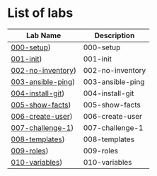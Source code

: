 # List of labs


| Lab Name | Description |
| -------- | ----------- |
| [000-setup](./Labs/000-setup))| 000-setup |
| [001-init](./Labs/001-init))| 001-init |
| [002-no-inventory](./Labs/002-no-inventory))| 002-no-inventory |
| [003-ansible-ping](./Labs/003-ansible-ping))| 003-ansible-ping |
| [004-install-git](./Labs/004-install-git))| 004-install-git |
| [005-show-facts](./Labs/005-show-facts))| 005-show-facts |
| [006-create-user](./Labs/006-create-user))| 006-create-user |
| [007-challenge-1](./Labs/007-challenge-1))| 007-challenge-1 |
| [008-templates](./Labs/008-templates))| 008-templates |
| [009-roles](./Labs/009-roles))| 009-roles |
| [010-variables](./Labs/010-variables))| 010-variables |
